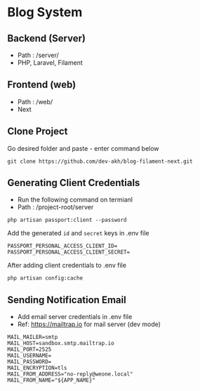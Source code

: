 # Blog System

## Backend (Server)
- Path : /server/
- PHP, Laravel, Filament

## Frontend (web)
- Path : /web/
- Next

## Clone Project
Go desired folder and paste - enter command below
```
git clone https://github.com/dev-akh/blog-filament-next.git
```

## Generating Client Credentials
- Run the following command on termianl 
- Path : /project-root/server
```
php artisan passport:client --password
```
Add the generated `id` and `secret` keys in .env file
```
PASSPORT_PERSONAL_ACCESS_CLIENT_ID=
PASSPORT_PERSONAL_ACCESS_CLIENT_SECRET=
```
After adding client credentials to .env file
```
php artisan config:cache
```
## Sending Notification Email 
- Add email server credentials in .env file 
- Ref: https://mailtrap.io for mail server (dev mode)
```
MAIL_MAILER=smtp
MAIL_HOST=sandbox.smtp.mailtrap.io
MAIL_PORT=2525
MAIL_USERNAME=
MAIL_PASSWORD=
MAIL_ENCRYPTION=tls
MAIL_FROM_ADDRESS="no-reply@weone.local"
MAIL_FROM_NAME="${APP_NAME}"
```
